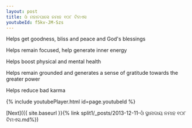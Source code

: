 ```yaml
---
layout: post
title: ଓଁ ମହାତପାସେ ନମାହ ୧୦୮ ଟିମଏସ
youtubeId: f5kv-JM-Szs
---
```

 
 
Helps get goodness, bliss and peace and God's blessings
 
Helps remain focused, help generate inner energy 
 
Helps boost physical and mental health 
 
Helps remain grounded and generates a sense of gratitude towards the greater power 
 
Helps reduce bad karma
 
 
 
 


{% include youtubePlayer.html id=page.youtubeId %}
 
[Next]({{ site.baseurl }}{% link  split1/_posts/2013-12-11-ଓଁ ସ୍ଥାନାଦାୟ ନମାହ ୧୦୮ ଟିମଏସ.md%})
 
